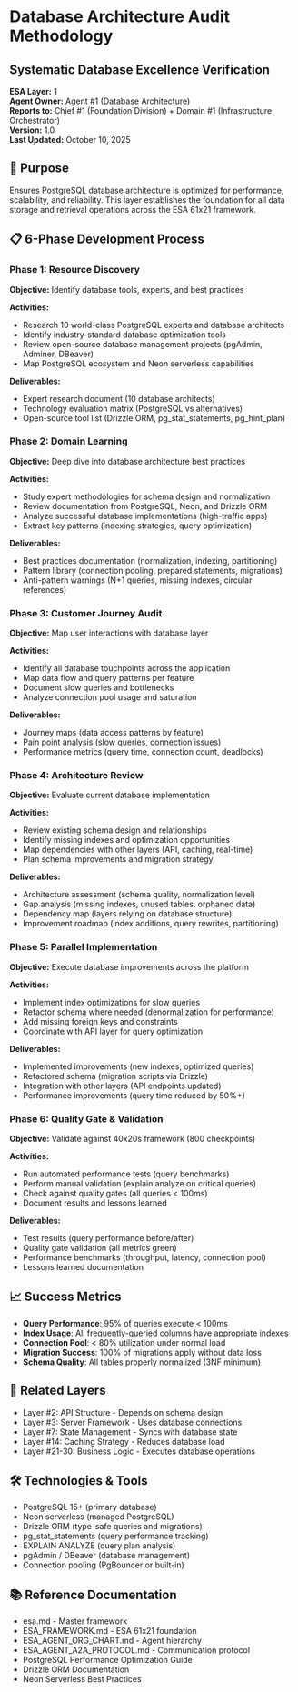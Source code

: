 # Database Architecture Audit Methodology
## Systematic Database Excellence Verification

**ESA Layer:** 1  
**Agent Owner:** Agent #1 (Database Architecture)  
**Reports to:** Chief #1 (Foundation Division) + Domain #1 (Infrastructure Orchestrator)  
**Version:** 1.0  
**Last Updated:** October 10, 2025

## 🎯 Purpose
Ensures PostgreSQL database architecture is optimized for performance, scalability, and reliability. This layer establishes the foundation for all data storage and retrieval operations across the ESA 61x21 framework.

## 📋 6-Phase Development Process

### Phase 1: Resource Discovery
**Objective:** Identify database tools, experts, and best practices

**Activities:**
- Research 10 world-class PostgreSQL experts and database architects
- Identify industry-standard database optimization tools
- Review open-source database management projects (pgAdmin, Adminer, DBeaver)
- Map PostgreSQL ecosystem and Neon serverless capabilities

**Deliverables:**
- Expert research document (10 database architects)
- Technology evaluation matrix (PostgreSQL vs alternatives)
- Open-source tool list (Drizzle ORM, pg_stat_statements, pg_hint_plan)

### Phase 2: Domain Learning
**Objective:** Deep dive into database architecture best practices

**Activities:**
- Study expert methodologies for schema design and normalization
- Review documentation from PostgreSQL, Neon, and Drizzle ORM
- Analyze successful database implementations (high-traffic apps)
- Extract key patterns (indexing strategies, query optimization)

**Deliverables:**
- Best practices documentation (normalization, indexing, partitioning)
- Pattern library (connection pooling, prepared statements, migrations)
- Anti-pattern warnings (N+1 queries, missing indexes, circular references)

### Phase 3: Customer Journey Audit
**Objective:** Map user interactions with database layer

**Activities:**
- Identify all database touchpoints across the application
- Map data flow and query patterns per feature
- Document slow queries and bottlenecks
- Analyze connection pool usage and saturation

**Deliverables:**
- Journey maps (data access patterns by feature)
- Pain point analysis (slow queries, connection issues)
- Performance metrics (query time, connection count, deadlocks)

### Phase 4: Architecture Review
**Objective:** Evaluate current database implementation

**Activities:**
- Review existing schema design and relationships
- Identify missing indexes and optimization opportunities
- Map dependencies with other layers (API, caching, real-time)
- Plan schema improvements and migration strategy

**Deliverables:**
- Architecture assessment (schema quality, normalization level)
- Gap analysis (missing indexes, unused tables, orphaned data)
- Dependency map (layers relying on database structure)
- Improvement roadmap (index additions, query rewrites, partitioning)

### Phase 5: Parallel Implementation
**Objective:** Execute database improvements across the platform

**Activities:**
- Implement index optimizations for slow queries
- Refactor schema where needed (denormalization for performance)
- Add missing foreign keys and constraints
- Coordinate with API layer for query optimization

**Deliverables:**
- Implemented improvements (new indexes, optimized queries)
- Refactored schema (migration scripts via Drizzle)
- Integration with other layers (API endpoints updated)
- Performance improvements (query time reduced by 50%+)

### Phase 6: Quality Gate & Validation
**Objective:** Validate against 40x20s framework (800 checkpoints)

**Activities:**
- Run automated performance tests (query benchmarks)
- Perform manual validation (explain analyze on critical queries)
- Check against quality gates (all queries < 100ms)
- Document results and lessons learned

**Deliverables:**
- Test results (query performance before/after)
- Quality gate validation (all metrics green)
- Performance benchmarks (throughput, latency, connection pool)
- Lessons learned documentation

## 📈 Success Metrics
- **Query Performance**: 95% of queries execute < 100ms
- **Index Usage**: All frequently-queried columns have appropriate indexes
- **Connection Pool**: < 80% utilization under normal load
- **Migration Success**: 100% of migrations apply without data loss
- **Schema Quality**: All tables properly normalized (3NF minimum)

## 🔗 Related Layers
- Layer #2: API Structure - Depends on schema design
- Layer #3: Server Framework - Uses database connections
- Layer #7: State Management - Syncs with database state
- Layer #14: Caching Strategy - Reduces database load
- Layer #21-30: Business Logic - Executes database operations

## 🛠️ Technologies & Tools
- PostgreSQL 15+ (primary database)
- Neon serverless (managed PostgreSQL)
- Drizzle ORM (type-safe queries and migrations)
- pg_stat_statements (query performance tracking)
- EXPLAIN ANALYZE (query plan analysis)
- pgAdmin / DBeaver (database management)
- Connection pooling (PgBouncer or built-in)

## 📚 Reference Documentation
- esa.md - Master framework
- ESA_FRAMEWORK.md - ESA 61x21 foundation
- ESA_AGENT_ORG_CHART.md - Agent hierarchy
- ESA_AGENT_A2A_PROTOCOL.md - Communication protocol
- PostgreSQL Performance Optimization Guide
- Drizzle ORM Documentation
- Neon Serverless Best Practices
